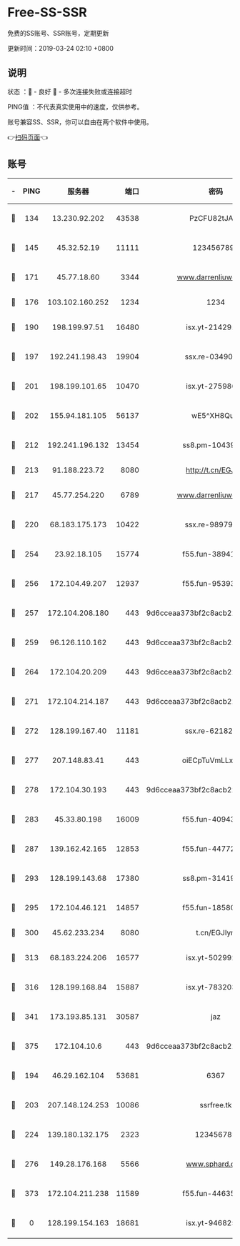 # Free-SS-SSR

免费的SS账号、SSR账号，定期更新

更新时间：2019-03-24 02:10 +0800

## 说明

状态     ：🙂 - 良好 🙁 - 多次连接失败或连接超时

PING值   ：不代表真实使用中的速度，仅供参考。

账号兼容SS、SSR，你可以自由在两个软件中使用。

👉[扫码页面](https://liesauer.github.io/Free-SS-SSR/)👈

## 账号

|-|PING|服务器|端口|密码|加密方式|区域|
|:----:|:----:|:-----:|-----:|:----:|:----:|:----:|
|🙂|134|13.230.92.202|43538|PzCFU82tJAdZ|aes-256-cfb|JP|
|🙂|145|45.32.52.19|11111|1234567890|aes-256-cfb|JP|
|🙂|171|45.77.18.60|3344|www.darrenliuwei.com|aes-256-cfb|JP|
|🙂|176|103.102.160.252|1234|1234|rc4-md5|JP|
|🙂|190|198.199.97.51|16480|isx.yt-21429161|aes-256-cfb|US|
|🙂|197|192.241.198.43|19904|ssx.re-03490817|aes-256-cfb|US|
|🙂|201|198.199.101.65|10470|isx.yt-27598689|aes-256-cfb|US|
|🙂|202|155.94.181.105|56137|wE5^XH8Quw|aes-256-cfb|US|
|🙂|212|192.241.196.132|13454|ss8.pm-10439574|aes-256-cfb|US|
|🙂|213|91.188.223.72|8080|http://t.cn/EGJIyrl|rc4-md5|RU|
|🙂|217|45.77.254.220|6789|www.darrenliuwei.com|aes-256-cfb|SG|
|🙂|220|68.183.175.173|10422|ssx.re-98979654|aes-256-cfb|US|
|🙂|254|23.92.18.105|15774|f55.fun-38941724|aes-256-cfb|US|
|🙂|256|172.104.49.207|12937|f55.fun-95393089|aes-256-cfb|SG|
|🙂|257|172.104.208.180|443|9d6cceaa373bf2c8acb22e60b6a58be6|aes-256-cfb|US|
|🙂|259|96.126.110.162|443|9d6cceaa373bf2c8acb22e60b6a58be6|aes-256-cfb|US|
|🙂|264|172.104.20.209|443|9d6cceaa373bf2c8acb22e60b6a58be6|aes-256-cfb|US|
|🙂|271|172.104.214.187|443|9d6cceaa373bf2c8acb22e60b6a58be6|aes-256-cfb|US|
|🙂|272|128.199.167.40|11181|ssx.re-62182209|aes-256-cfb|SG|
|🙂|277|207.148.83.41|443|oiECpTuVmLLxk4Ts|aes-256-cfb|AU|
|🙂|278|172.104.30.193|443|9d6cceaa373bf2c8acb22e60b6a58be6|aes-256-cfb|US|
|🙂|283|45.33.80.198|16009|f55.fun-40943567|aes-256-cfb|US|
|🙂|287|139.162.42.165|12853|f55.fun-44772761|aes-256-cfb|SG|
|🙂|293|128.199.143.68|17380|ss8.pm-31419663|aes-256-cfb|SG|
|🙂|295|172.104.46.121|14857|f55.fun-18580153|aes-256-cfb|SG|
|🙂|300|45.62.233.234|8080|t.cn/EGJIyrl|rc4-md5|CA|
|🙂|313|68.183.224.206|16577|isx.yt-50299273|aes-256-cfb|SG|
|🙂|316|128.199.168.84|15887|isx.yt-78320366|aes-256-cfb|SG|
|🙂|341|173.193.85.131|30587|jaz|aes-256-cfb|US|
|🙂|375|172.104.10.6|443|9d6cceaa373bf2c8acb22e60b6a58be6|aes-256-cfb|US|
|🙂|194|46.29.162.104|53681|6367|aes-128-ctr|RU|
|🙂|203|207.148.124.253|10086|ssrfree.tk|aes-256-cfb|SG|
|🙂|224|139.180.132.175|2323|123456789|aes-256-cfb|SG|
|🙂|276|149.28.176.168|5566|www.sphard.com|aes-256-cfb|AU|
|🙂|373|172.104.211.238|11589|f55.fun-44635800|aes-256-cfb|US|
|🙁|0|128.199.154.163|18681|isx.yt-94682551|aes-256-cfb|SG|
